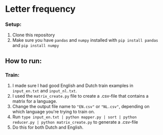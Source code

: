 # Letter frequency

### Setup:
1. Clone this repository
2. Make sure you have `pandas` and `numpy` installed with `pip install pandas` and `pip install numpy`

## How to run:
### Train:
1. I made sure I had good English and Dutch train examples in `input_en.txt` and `input_nl.txt`.
2. I used the `matrix_create.py` file to create a .csv-file that contains a matrix for a language.
3. Change the output file name to `"EN.csv"` or `"NL.csv"`, depending on which language you're trying to train on.
4. Run `type input_en.txt | python mapper.py | sort | python reducer.py | python matrix_create.py` to generate a .csv-file
5. Do this for both Dutch and English.
